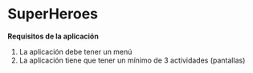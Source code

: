 # SuperHeroes


**Requisitos de la aplicación**

1. La aplicación debe tener un menú
1. La aplicación tiene que tener un mínimo de 3 actividades (pantallas)
